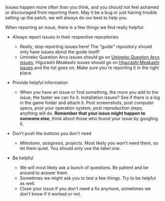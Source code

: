 Issues happen more often than you think, and you should not feel ashamed or discouraged from reporting them. May it be a bug or just having trouble setting up the patch, we will always do our best to help you.

When reporting an issue, there is a few things we find really helpful:

* Always report issues in their respective repositories
    * Really, stop reporting issues here! The *"guide"* repository should only have issues about the guide itself!
    * Umineko Question Arcs issues should go on [Umineko Question Arcs issues](https://github.com/07th-mod/umineko-question/issues), Higurashi Meakashi issues should go on [Higurashi Meakashi issues](https://github.com/07th-mod/meakashi/issues) and the list goes on. Make sure you're reporting it in the right place.

* Provide helpful information
    * When you have an issue or find something, the more you add to the issue, the faster we can fix it. Installation issues? See if there is a log in the game folder and attach it. Post screenshots, post computer specs, post your operation system, post reproduction steps, anything will do. **Remember that your issue might happen to someone else**, think about those who found your issue by googling it.

* Don't push the buttons you don't need
    * *Milestone*, *assignees*, *projects*. Most likely you won't need them, so let them quiet. You should only use the *label* one.

* Be helpful
    * We will most likely ask a bunch of questions. Be patient and be around to answer them.
    * Sometimes we might ask you to test a few things. Try to be helpful as well.
    * Close your issue if you don't need a fix anymore, sometimes we don't know if it worked or not.